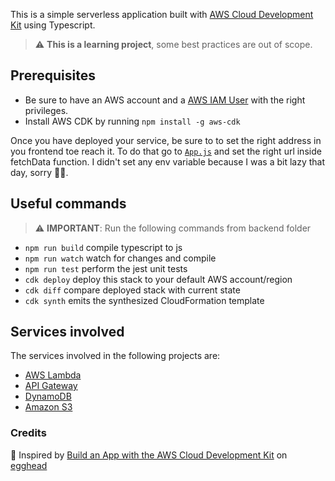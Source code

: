 This is a simple serverless application built with [AWS Cloud Development Kit](https://aws.amazon.com/cdk/) using Typescript.

> :warning: **This is a learning project**, some best practices are out of scope.

## Prerequisites

- Be sure to have an AWS account and a [AWS IAM User](https://docs.aws.amazon.com/IAM/latest/UserGuide/id_users_create.html) with the right privileges.
- Install AWS CDK by running `npm install -g aws-cdk`

Once you have deployed your service, be sure to to set the right address in you frontend toe reach it. To do that go to [`App.js`](./frontend/src/App.js) and set the right url inside fetchData function. I didn't set any env variable because I was a bit lazy that day, sorry 🙇🏻.

## Useful commands 

> :warning: **IMPORTANT**: Run the following commands from backend folder

 * `npm run build`   compile typescript to js
 * `npm run watch`   watch for changes and compile
 * `npm run test`    perform the jest unit tests
 * `cdk deploy`      deploy this stack to your default AWS account/region
 * `cdk diff`        compare deployed stack with current state
 * `cdk synth`       emits the synthesized CloudFormation template

## Services involved

The services involved in the following projects are:

- [AWS Lambda](https://aws.amazon.com/lambda/)
- [API Gateway](https://aws.amazon.com/api-gateway/)
- [DynamoDB](https://aws.amazon.com/dynamodb/)
- [Amazon S3](https://aws.amazon.com/s3/) 

### Credits
🥚 Inspired by [Build an App with the AWS Cloud Development Kit](https://egghead.io/courses/build-an-app-with-the-aws-cloud-development-kit) on [egghead](https://egghead.io/)

